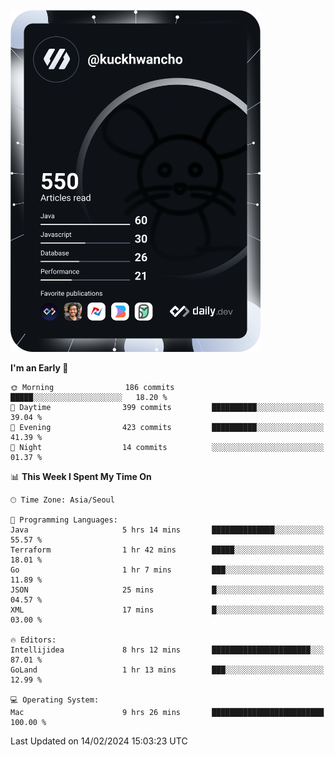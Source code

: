 <a href="https://app.daily.dev/kuckhwancho"><img src="https://github.com/kuckjwi0928/kuckjwi0928/blob/master/devcard.svg" width="400" alt="Kuckjwi Devcard"/></a>

<!--START_SECTION:waka-->
**I'm an Early 🐤** 

```text
🌞 Morning                186 commits         █████░░░░░░░░░░░░░░░░░░░░   18.20 % 
🌆 Daytime                399 commits         ██████████░░░░░░░░░░░░░░░   39.04 % 
🌃 Evening                423 commits         ██████████░░░░░░░░░░░░░░░   41.39 % 
🌙 Night                  14 commits          ░░░░░░░░░░░░░░░░░░░░░░░░░   01.37 % 
```


📊 **This Week I Spent My Time On** 

```text
🕑︎ Time Zone: Asia/Seoul

💬 Programming Languages: 
Java                     5 hrs 14 mins       ██████████████░░░░░░░░░░░   55.57 % 
Terraform                1 hr 42 mins        █████░░░░░░░░░░░░░░░░░░░░   18.01 % 
Go                       1 hr 7 mins         ███░░░░░░░░░░░░░░░░░░░░░░   11.89 % 
JSON                     25 mins             █░░░░░░░░░░░░░░░░░░░░░░░░   04.57 % 
XML                      17 mins             █░░░░░░░░░░░░░░░░░░░░░░░░   03.00 % 

🔥 Editors: 
Intellijidea             8 hrs 12 mins       ██████████████████████░░░   87.01 % 
GoLand                   1 hr 13 mins        ███░░░░░░░░░░░░░░░░░░░░░░   12.99 % 

💻 Operating System: 
Mac                      9 hrs 26 mins       █████████████████████████   100.00 % 
```


 Last Updated on 14/02/2024 15:03:23 UTC
<!--END_SECTION:waka-->
